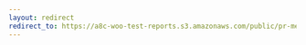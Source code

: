 ```yaml
---
layout: redirect
redirect_to: https://a8c-woo-test-reports.s3.amazonaws.com/public/pr-merge/39048/e2e/index.html
---
```

